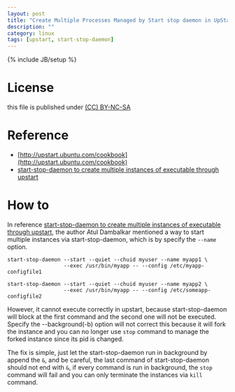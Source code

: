 ```yaml
---
layout: post
title: "Create Multiple Processes Managed by Start stop daemon in UpStart"
description: ""
category: linux
tags: [upstart, start-stop-daemon]
---
```

{% include JB/setup %}
# License
this file is published under [(CC) BY-NC-SA](http://creativecommons.org/licenses/by-nc-sa/3.0/)

# Reference
* [http://upstart.ubuntu.com/cookbook](http://upstart.ubuntu.com/cookbook)
* [start-stop-daemon to create multiple instances of executable through upstart](http://datum-bits.blogspot.com/2011/09/start-stop-daemon-to-create-multiple.html)

# How to
In reference [start-stop-daemon to create multiple instances of executable through upstart](http://datum-bits.blogspot.com/2011/09/start-stop-daemon-to-create-multiple.html), the author Atul Dambalkar mentioned a way to start multiple instances via start-stop-daemon, which is by specify the `--name` option.

    start-stop-daemon --start --quiet --chuid myuser --name myapp1 \
                      --exec /usr/bin/myapp -- --config /etc/myapp-configfile1

    start-stop-daemon --start --quiet --chuid myuser --name myapp2 \
                      --exec /usr/bin/myapp -- --config /etc/someapp-configfile2

However, it cannot execute correctly in upstart, because start-stop-daemon will block at the first command and the second one will not be executed. Specify the --background(-b) option will not correct this because it will fork the instance and you can no longer use `stop` command to manage the forked instance since its pid is changed.

The fix is simple, just let the start-stop-daemon run in background by append the `&`, and be careful, the last command of start-stop-daemon should not end with `&`, if every command is run in background, the `stop` command will fail and you can only terminate the instances via `kill` command.
